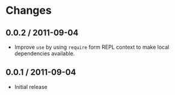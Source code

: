 # Changes #


## 0.0.2 / 2011-09-04 ##

  - Improve `use` by using `require` form REPL context to make local
    dependencies available.

## 0.0.1 / 2011-09-04 ##

  - Initial release

